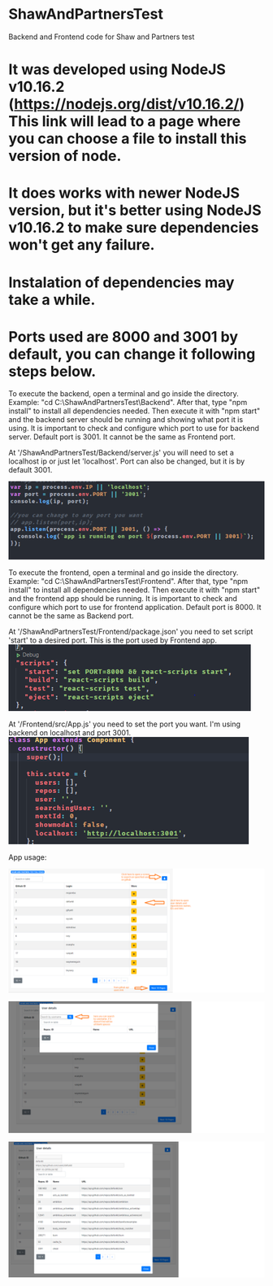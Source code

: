 # ShawAndPartnersTest
Backend and Frontend code for Shaw and Partners test

# It was developed using NodeJS v10.16.2 (https://nodejs.org/dist/v10.16.2/) This link will lead to a page where you can choose a file to install this version of node.
# It does works with newer NodeJS version, but it's better using NodeJS v10.16.2 to make sure dependencies won't get any failure.

# Instalation of dependencies may take a while.

# Ports used are 8000 and 3001 by default, you can change it following steps below. 

To execute the backend, open a terminal and go inside the directory. Example: "cd C:\ShawAndPartnersTest\Backend". After that, type "npm install" to install all dependencies needed. Then execute it with "npm start" and the backend server should be running and showing what port it is using. 
It is important to check and configure which port to use for backend server. Default port is 3001. It cannot be the same as Frontend port.

At '/ShawAndPartnersTest/Backend/server.js' you will need to set a localhost ip or just let 'localhost'. Port can also be changed, but it is by default 3001.

![Port Backend](https://github.com/pedrinbhbr/ShawAndPartnersTest/blob/main/Frontend/public/portbackend.PNG)

To execute the frontend, open a terminal and go inside the directory. Example: "cd C:\ShawAndPartnersTest\Frontend". After that, type "npm install" to install all dependencies needed. Then execute it with "npm start" and the frontend app should be running. 
It is important to check and configure which port to use for frontend application. Default port is 8000. It cannot be the same as Backend port.

At '/ShawAndPartnersTest/Frontend/package.json' you need to set script 'start' to a desired port. This is the port used by Frontend app.
![Port Frontend](https://github.com/pedrinbhbr/ShawAndPartnersTest/blob/main/Frontend/public/port.PNG)

At '/Frontend/src/App.js' you need to set the port you want. I'm using backend on localhost and port 3001. 
![Frontend call](https://github.com/pedrinbhbr/ShawAndPartnersTest/blob/main/Frontend/public/localhost.PNG)

App usage:

![First Screen](https://github.com/pedrinbhbr/ShawAndPartnersTest/blob/main/Frontend/public/firstscreen.png)

![Search User](https://github.com/pedrinbhbr/ShawAndPartnersTest/blob/main/Frontend/public/modalscreen.png)

![User Details](https://github.com/pedrinbhbr/ShawAndPartnersTest/blob/main/Frontend/public/userdetails.png)
